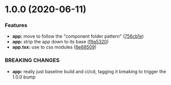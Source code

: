 # 1.0.0 (2020-06-11)


### Features

* **app:** move to follow the "component folder pattern" ([756cb1e](https://github.com/mysterycommand/maslows-particle-system/commit/756cb1e7906eca85ad9ab2aaeb18eef4068731e9))
* **app:** strip the app down to its base ([f9a5320](https://github.com/mysterycommand/maslows-particle-system/commit/f9a5320d9b91d0ec619405dcc84e7ae391007f59))
* **app.tsx:** use to css modules ([6e68509](https://github.com/mysterycommand/maslows-particle-system/commit/6e68509653d54ae7516067dcce8d2abac1cde0c2))


### BREAKING CHANGES

* **app:** really just baseline build and ci/cd, tagging it breaking to trigger the 1.0.0 bump
